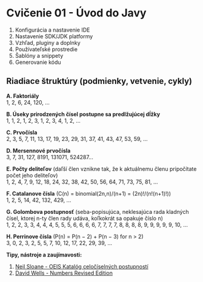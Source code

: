 # Cvičenie 01 - Úvod do Javy

1. Konfigurácia a nastavenie IDE  
1. Nastavenie SDK/JDK platformy  
1. Vzhľad, pluginy a doplnky  
1. Používateľské prostredie  
1. Šablóny a snippety  
1. Generovanie kódu  

## Riadiace štruktúry (podmienky, vetvenie, cykly)

**A. Faktoriály**  
1, 2, 6, 24, 120, ...

**B. Úseky prirodzených čísel postupne sa predlžujúcej dĺžky**  
1, 1, 2, 1, 2, 3, 1, 2, 3, 4, 1, 2, ...

**C. Prvočísla**  
2, 3, 5, 7, 11, 13, 17, 19, 23, 29, 31, 37, 41, 43, 47, 53, 59, ...

**D. Mersennové prvočísla**  
3, 7, 31, 127, 8191, 131071, 524287...

**E. Počty deliteľov** (daľší člen vznikne tak, že k aktuálnemu členu pripočítate počet jeho deliteľov)  
1, 2, 4, 7, 9, 12, 18, 24, 32, 38, 42, 50, 56, 64, 71, 73, 75, 81, ...

**F. Catalanove čísla** (C(n) = binomial(2n,n)/(n+1) = (2n)!/(n!(n+1)!))  
1, 2, 5, 14, 42, 132, 429, ...

**G. Golombova postupnosť** (seba-popisujúca, neklesajúca rada kladných čísel, ktorej n-ty člen rady udáva, koľkokrát sa opakuje číslo n)  
1, 2, 2, 3, 3, 4, 4, 4, 5, 5, 5, 6, 6, 6, 6, 7, 7, 7, 7, 8, 8, 8, 8, 9, 9, 9, 9, 9, 10, ...

**H. Perrinove čísla** (P(n) = P(n − 2) + P(n − 3) for n > 2)   
3, 0, 2, 3, 2, 5, 5, 7, 10, 12, 17, 22, 29, 39, ...

**Tipy, nástroje a zaujímavosti:**
1. [Neil Sloane - OEIS Katalóg celočíselných postupností](https://oeis.org)  
1. [David Wells - Numbers Revised Edition](https://www.amazon.com/Penguin-Book-Curious-Interesting-Numbers/dp/0140261494)  
